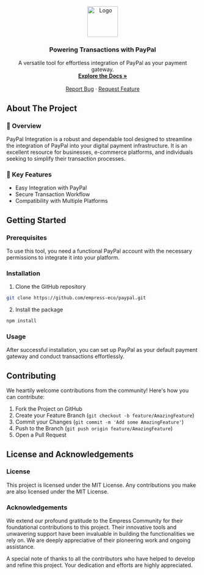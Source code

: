 <div align="center">
  <img src="https://grow.empress.eco/uploads/default/original/2X/1/1f1e1044d3864269d2a613577edb9763890422ab.png" alt="Logo" width="80" height="80">
  <h3 align="center">Powering Transactions with PayPal</h3>
  <p align="center">
    A versatile tool for effortless integration of PayPal as your payment gateway.
    <br />
    <a href="https://grow.empress.eco/"><strong>Explore the Docs »</strong></a>
    <br />
    <br />
    <a href="https://github.com/empress-eco/paypal/issues">Report Bug</a>
    ·
    <a href="https://github.com/empress-eco/paypal/issues">Request Feature</a>
  </p>
</div>

## About The Project

### 📖 Overview
PayPal Integration is a robust and dependable tool designed to streamline the integration of PayPal into your digital payment infrastructure. It is an excellent resource for businesses, e-commerce platforms, and individuals seeking to simplify their transaction processes.

### 🌟 Key Features
- Easy Integration with PayPal
- Secure Transaction Workflow
- Compatibility with Multiple Platforms

## Getting Started

### Prerequisites
To use this tool, you need a functional PayPal account with the necessary permissions to integrate it into your platform.

### Installation
1. Clone the GitHub repository
```sh
git clone https://github.com/empress-eco/paypal.git
```
2. Install the package
```sh
npm install
```
### Usage
After successful installation, you can set up PayPal as your default payment gateway and conduct transactions effortlessly. 

## Contributing
We heartily welcome contributions from the community! Here's how you can contribute:

1. Fork the Project on GitHub
2. Create your Feature Branch (`git checkout -b feature/AmazingFeature`)
3. Commit your Changes (`git commit -m 'Add some AmazingFeature'`)
4. Push to the Branch (`git push origin feature/AmazingFeature`)
5. Open a Pull Request

## License and Acknowledgements

### License
This project is licensed under the MIT License. Any contributions you make are also licensed under the MIT License.

### Acknowledgements
We extend our profound gratitude to the Empress Community for their foundational contributions to this project. Their innovative tools and unwavering support have been invaluable in building the functionalities we rely on. We are deeply appreciative of their pioneering work and ongoing assistance.

A special note of thanks to all the contributors who have helped to develop and refine this project. Your dedication and efforts are highly appreciated.